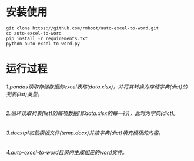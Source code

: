 # 安装使用
```
git clone https://github.com/rmboot/auto-excel-to-word.git
cd auto-excel-to-word
pip install -r requirements.txt
python auto-excel-to-word.py
```

# 运行过程
###### 1.pandas读取存储数据的excel表格(data.xlsx)，并将其转换为存储字典(dict)的列表(list)类型。
###### 2.循环读取列表(list)的每项数据(即data.xlsx的每一行)，此时为字典(dict)。
###### 3.docxtpl加载模板文件(temp.docx)并按字典(dict)填充模板的内容。
###### 4.auto-excel-to-word目录内生成相应的word文件。
